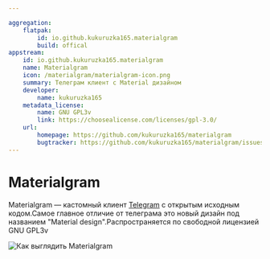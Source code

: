 ```yaml
---

aggregation:
    flatpak:
        id: io.github.kukuruzka165.materialgram
        build: offical
appstream:
    id: io.github.kukuruzka165.materialgram
    name: Materialgram
    icon: /materialgram/materialgram-icon.png
    summary: Телеграм клиент с Material дизайном
    developer:
        name: kukuruzka165 
    metadata_license:
        name: GNU GPL3v
        link: https://choosealicense.com/licenses/gpl-3.0/
    url:
        homepage: https://github.com/kukuruzka165/materialgram
        bugtracker: https://github.com/kukuruzka165/materialgram/issues
---
```


# Materialgram

Materialgram —  кастомный клиент [Telegram](/telegram) с открытым исходным кодом.Самое главное отличие от телеграма это новый дизайн под названием "Material design".Распространяется по свободной лицензией GNU GPL3v

![Как выглядить Materialgram](/materialgram/materialgram.png)

<AGWGallery />
<!--@include: @apps/_parts/install/content-flatpak.md-->